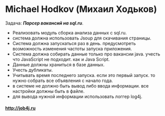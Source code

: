 # Michael Hodkov (Михаил Ходьков)

Задача: ***Парсер вакансий на sql.ru***.

- Реализовать модуль сборка анализа данных с sql.ru.
- система должна использовать Jsoup для скачивания страницы.
- Система должна запускаться раз в день. предусмотреть возможность изменения частоты запуска приложения.
- Система должна собирать данные только про вакансии java. учесть что JavaScript не подходит. как и Java Script.
- Данные должны храниться в базе данных.
- Учесть дубликаты. 
- Учитывать время последнего запуска. если это первый запуск. то нужно собрать все объявления с начало года.
- в системе не должно быть вывод либо ввода информации. все настройки должны быть в файле.
- для вывода нужной информации использовать логгер log4j.


#### http://job4j.ru
